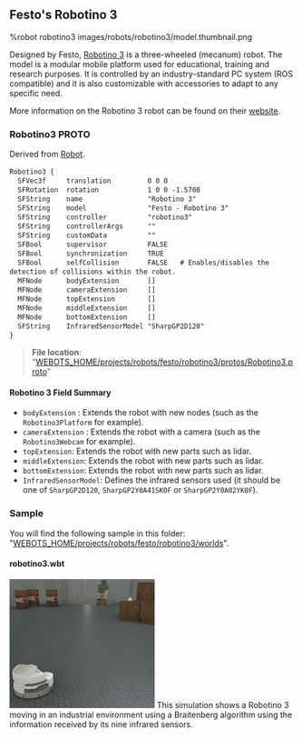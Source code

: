 ## Festo's Robotino 3

%robot robotino3 images/robots/robotino3/model.thumbnail.png

Designed by Festo, [Robotino 3](robotino3.md) is a three-wheeled (mecanum) robot.
The model is a modular mobile platform used for educational, training and research purposes.
It is controlled by an industry-standard PC system (ROS compatible) and it is also customizable with accessories to adapt to any specific need.

More information on the Robotino 3 robot can be found on their [website](https://ip.festo-didactic.com/InfoPortal/Robotino3/Overview/EN/index.html).

### Robotino3 PROTO

Derived from [Robot](../reference/robot.md).

```
Robotino3 {
  SFVec3f     translation         0 0 0
  SFRotation  rotation            1 0 0 -1.5708
  SFString    name                "Robotino 3"
  SFString    model               "Festo - Robotino 3"
  SFString    controller          "robotino3"
  SFString    controllerArgs      ""
  SFString    customData          ""
  SFBool      supervisor          FALSE
  SFBool      synchronization     TRUE
  SFBool      selfCollision       FALSE   # Enables/disables the detection of collisions within the robot.
  MFNode      bodyExtension       []
  MFNode      cameraExtension     []
  MFNode      topExtension        []
  MFNode      middleExtension     []
  MFNode      bottomExtension     []
  SFString    InfraredSensorModel "SharpGP2D120"
}
```

> **File location**: "[WEBOTS\_HOME/projects/robots/festo/robotino3/protos/Robotino3.proto](https://github.com/cyberbotics/webots/tree/master/projects/robots/festo/robotino3/protos/Robotino3.proto)"

#### Robotino 3 Field Summary

- `bodyExtension` : Extends the robot with new nodes (such as the `Robotino3Platform` for example).
- `cameraExtension` : Extends the robot with a camera (such as the `Robotino3Webcam` for example).
- `topExtension`: Extends the robot with new parts such as lidar.
- `middleExtension`: Extends the robot with new parts such as lidar.
- `bottomExtension`: Extends the robot with new parts such as lidar.
- `InfraredSensorModel`: Defines the infrared sensors used (it should be one of `SharpGP2D120`, `SharpGP2Y0A41SK0F` or `SharpGP2Y0A02YK0F`).


### Sample

You will find the following sample in this folder: "[WEBOTS\_HOME/projects/robots/festo/robotino3/worlds](https://github.com/cyberbotics/webots/tree/master/projects/robots/festo/robotino3/worlds)".

#### robotino3.wbt

![robotino3.wbt.png](images/robots/robotino3/robotino3.wbt.thumbnail.jpg) This simulation shows a Robotino 3 moving in an industrial environment using a Braitenberg algorithm using the information received by its nine infrared sensors.
